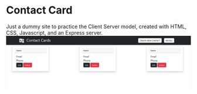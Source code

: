 # Contact Card
Just a dummy site to practice the Client Server model, created with HTML, CSS, Javascript, and an Express server.
![website](/website.jpg)